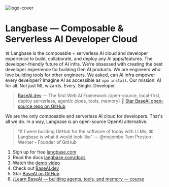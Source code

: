 ![logo-cover](https://github.com/user-attachments/assets/826b0071-67e3-4048-a1a6-ea6ea6d56e18)

# Langbase — Composable & Serverless AI Developer Cloud

⌘ Langbase is the composable + serverless AI cloud and developer experience to build, collaborate, and deploy any AI apps/features. The developer-friendly future of AI infra. We're obsessed with creating the best developer experience for building Gen AI products. We are engineers who love building tools for other engineers. We asked, can AI infra empower every developer? Imagine AI as accessible as `npm install`. Our mission: AI for all. Not just ML wizards. Every. Single. Developer.

> [BaseAI.dev](https://baseai.dev/) — The first Web AI Framework (open-source, local-first, deploy serverless, agentic pipes, tools, memory)
> 🌟 [Star BaseAI open-source repo on GitHub](https://github.com/LangbaseInc/BaseAI)

We are the only composable and serverless AI cloud for developers. That's all we do. In a way, Langbase is an open-source OpenAI alternative. 

> "if I were building GitHub for the software of today with LLMs, ⌘ Langbase is what it would look like" — @mojombo Tom Preston-Werner - Founder of GitHub

1. Sign up for free [langbase.com](https://langbase.com)
2. Read the docs [langbase.com/docs](https://langbase.com/docs)
3. Watch the [demo video](https://langbase.fyi/video)
4. Check out [BaseAI.dev](https://baseai.dev/)
5. Star [BaseAI on GitHub](https://github.com/LangbaseInc/BaseAI)
6. [/Learn BaseAI — building agents, tools, and memory — course ](https://baseai.dev/learn)

